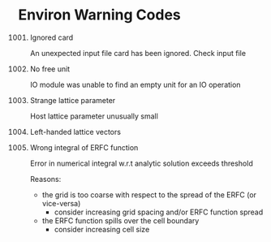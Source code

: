 # Environ Warning Codes

1001. Ignored card

      An unexpected input file card has been ignored. Check input file

1002. No free unit

      IO module was unable to find an empty unit for an IO operation

1003. Strange lattice parameter

      Host lattice parameter unusually small

1004. Left-handed lattice vectors

1005. Wrong integral of ERFC function

      Error in numerical integral w.r.t analytic solution exceeds threshold

      Reasons:

      - the grid is too coarse with respect to the spread of the ERFC (or vice-versa)
        - consider increasing grid spacing and/or ERFC function spread
      - the ERFC function spills over the cell boundary
        - consider increasing cell size
